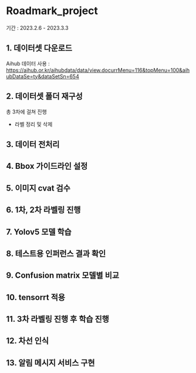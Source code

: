 # Roadmark_project

기간 : 2023.2.6 - 2023.3.3


## 1. 데이터셋 다운로드
Aihub 데이터 사용 : https://aihub.or.kr/aihubdata/data/view.docurrMenu=116&topMenu=100&aihubDataSe=ty&dataSetSn=654


## 2. 데이터셋 폴더 재구성
총 3차에 걸쳐 진행 
- 라벨 정리 및 삭제
## 3. 데이터 전처리

## 4. Bbox 가이드라인 설정

## 5. 이미지 cvat 검수

## 6. 1차, 2차 라벨링 진행

## 7. Yolov5 모델 학습

## 8. 테스트용 인퍼런스 결과 확인

## 9. Confusion matrix 모델별 비교

## 10. tensorrt 적용

## 11. 3차 라벨링 진행 후 학습 진행

## 12. 차선 인식 

## 13. 알림 메시지 서비스 구현
